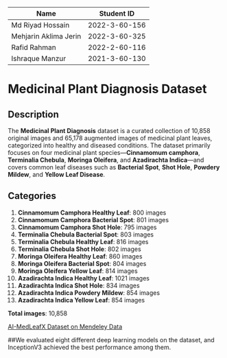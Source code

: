 | Name                     | Student ID       |
|-------------------------|------------------|
| Md Riyad Hossain        | 2022-3-60-156    |
| Mehjarin Aklima Jerin   | 2022-3-60-325    |
| Rafid Rahman            | 2022-2-60-116    |
| Ishraque Manzur         | 2021-3-60-130    |



# Medicinal Plant Diagnosis Dataset

## Description

The **Medicinal Plant Diagnosis** dataset is a curated collection of 10,858 original images and 65,178 augmented images of medicinal plant leaves, categorized into healthy and diseased conditions. The dataset primarily focuses on four medicinal plant species—**Cinnamomum camphora**, **Terminalia Chebula**, **Moringa Oleifera**, and **Azadirachta Indica**—and covers common leaf diseases such as **Bacterial Spot**, **Shot Hole**, **Powdery Mildew**, and **Yellow Leaf Disease**.

## Categories

1. **Cinnamomum Camphora Healthy Leaf**: 800 images
2. **Cinnamomum Camphora Bacterial Spot**: 801 images
3. **Cinnamomum Camphora Shot Hole**: 795 images
4. **Terminalia Chebula Bacterial Spot**: 803 images
5. **Terminalia Chebula Healthy Leaf**: 816 images
6. **Terminalia Chebula Shot Hole**: 802 images
7. **Moringa Oleifera Healthy Leaf**: 860 images
8. **Moringa Oleifera Bacterial Spot**: 804 images
9. **Moringa Oleifera Yellow Leaf**: 814 images
10. **Azadirachta Indica Healthy Leaf**: 1021 images
11. **Azadirachta Indica Shot Hole**: 834 images
12. **Azadirachta Indica Powdery Mildew**: 854 images
13. **Azadirachta Indica Yellow Leaf**: 854 images

**Total images**: 10,858

[AI-MedLeafX Dataset on Mendeley Data](https://data.mendeley.com/datasets/zz7r5y4dc6/1)

##We evaluated eight different deep learning models on the dataset, and InceptionV3 achieved the best performance among them.

